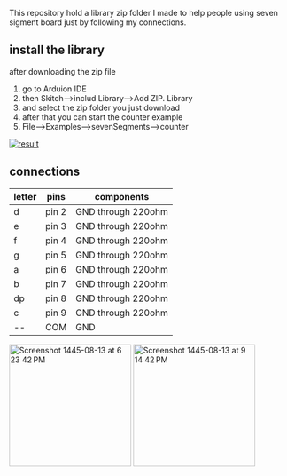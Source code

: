 This repository hold a library zip folder I made to help people using seven sigment board
just by following my connections.

## install the library
after downloading the zip file
1. go to Arduion IDE
2. then Skitch-->includ Library-->Add ZIP. Library
3. and select the zip folder you just download
4. after that you can start the counter example
5. File-->Examples-->sevenSegments-->counter

   
[![result](https://img.youtube.com/vi/DjkZud5mAdM/0.jpg)](https://www.youtube.com/watch?v=DjkZud5mAdM)


## connections

letter|     pins       |  components        |
------| -------------  | ------------------ |
d     |     pin 2      | GND through 220ohm |
e     |     pin 3      | GND through 220ohm |
f     |     pin 4      | GND through 220ohm |
g     |     pin 5      | GND through 220ohm | 
a     |     pin 6      | GND through 220ohm |
b     |     pin 7      | GND through 220ohm |
dp    |     pin 8      | GND through 220ohm |
c     |     pin 9      | GND through 220ohm |
 --   |     COM        |       GND          |
      

<img width="220" alt="Screenshot 1445-08-13 at 6 23 42 PM" src="https://github.com/AbdullahBamufleh/sevenSegments/assets/148006077/a0c8df7f-0ce8-4fbc-9185-9ec8277ea501">

<img width="220" alt="Screenshot 1445-08-13 at 9 14 42 PM" src="https://github.com/AbdullahBamufleh/sevenSegments/assets/148006077/dc91af31-0113-47f1-b759-adf2c6ba3280">





